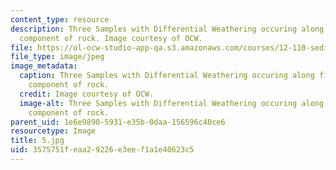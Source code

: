 ```yaml
---
content_type: resource
description: Three Samples with Differential Weathering occuring along fine grained
  component of rock. Image courtesy of OCW.
file: https://ol-ocw-studio-app-qa.s3.amazonaws.com/courses/12-110-sedimentary-geology-fall-2004/3575751feaa29226e3eef1a1e40623c5_5.jpg
file_type: image/jpeg
image_metadata:
  caption: Three Samples with Differential Weathering occuring along fine grained
    component of rock.
  credit: Image courtesy of OCW.
  image-alt: Three Samples with Differential Weathering occuring along fine grained
    component of rock.
parent_uid: 1e6e9890-5931-e35b-0daa-156596c40ce6
resourcetype: Image
title: 5.jpg
uid: 3575751f-eaa2-9226-e3ee-f1a1e40623c5
---
```

